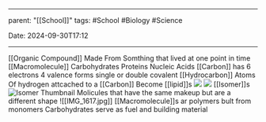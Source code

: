 
---
parent: "[[School]]"
tags:
	#School
	#Biology 
	#Science
	 
Date: 2024-09-30T17:12

---

[[Organic Compound]]
	Made From Somthing that lived at one point in time
[[Macromolecule]]
	Carbohydrates 
	Proteins 
	Nucleic Acids
[[Carbon]]
	has 6 electrons
	4 valence
	forms single or double covalent
	[[Hydrocarbon]]
		Atoms Of hydrogen attcached to a [[Carbon]] Become [[lipid]]s
	![](https://upload.wikimedia.org/wikipedia/commons/f/fb/Tetrahedral-3D-balls.png)
	![](https://media.geeksforgeeks.org/wp-content/uploads/20231121220131/Structure-of-Carbon.png)
[[Isomer]]s
	![Isomer Thumbnail](https://upload.wikimedia.org/wikipedia/commons/0/04/Isomerism.svg)
	Molicules that have the same makeup but are a different shape
![[IMG_1617.jpg]]
[[Macromolecule]]s ar polymers bult from monomers
Carbohydrates serve as fuel and building material